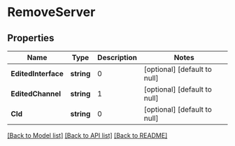# RemoveServer

## Properties
Name | Type | Description | Notes
------------ | ------------- | ------------- | -------------
**EditedInterface** | **string** | 0 | [optional] [default to null]
**EditedChannel** | **string** | 1 | [optional] [default to null]
**CId** | **string** | 0 | [optional] [default to null]

[[Back to Model list]](../README.md#documentation-for-models) [[Back to API list]](../README.md#documentation-for-api-endpoints) [[Back to README]](../README.md)

